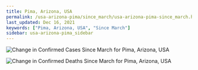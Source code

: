 ```yaml
---
title: Pima, Arizona, USA
permalink: /usa-arizona-pima/since_march/usa-arizona-pima-since_march.html
last_updated: Dec 16, 2021
keywords: ["Pima, Arizona, USA", "Since March"]
sidebar: usa-arizona-pima_sidebar
---
```


![Change in Confirmed Cases Since March for Pima, Arizona, USA](/covid_tracker/images/graphs/usa-arizona-pima-delta_confirmed-since_march_graph.png)

![Change in Confirmed Deaths Since March for Pima, Arizona, USA](/covid_tracker/images/graphs/usa-arizona-pima-delta_deaths-since_march_graph.png)
